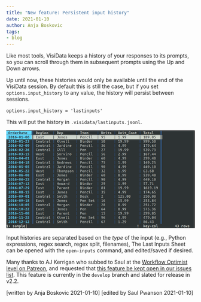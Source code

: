 ```yaml
---
title: "New feature: Persistent input history"
date: 2021-01-10
author: Anja Boskovic
tags:
- blog
---
```


Like most tools, VisiData keeps a history of your responses to its prompts, so you can scroll through them in subsequent prompts using the Up and Down arrows.

Up until now, these histories would only be available until the end of the VisiData session.
By default this is still the case, but if you set `options.input_history` to any value, the history will persist between sessions.

~~~
options.input_history = 'lastinputs'
~~~

This will put the history in `.visidata/lastinputs.jsonl`.

![input-history](/blog/assets/2021-input-history.gif)

Input histories are separated based on the *type* of the input (e.g., Python expressions, regex search, regex split, filenames),
The Last Inputs Sheet can be opened with the `open-inputs` command, and edited/saved if desired.

Many thanks to AJ Kerrigan who subbed to Saul at the [Workflow Optimist level on Patreon](https://www.patreon.com/saulpw), and requested that [this feature be kept open in our issues list](https://github.com/saulpw/visidata/issues/468).
This feature is currently in the `develop` branch and slated for release in v2.2.

[written by Anja Boskovic 2021-01-10]
[edited by Saul Pwanson 2021-01-10]
